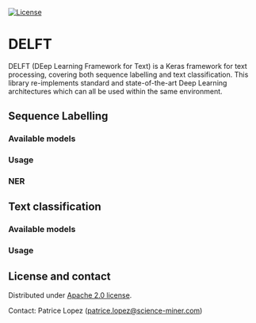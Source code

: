 [![License](http://img.shields.io/:license-apache-blue.svg)](http://www.apache.org/licenses/LICENSE-2.0.html)

# DELFT 

DELFT (DEep Learning Framework for Text) is a Keras framework for text processing, covering both sequence labelling and text classification. This library re-implements standard and state-of-the-art Deep Learning architectures which can all be used within the same environment. 

## Sequence Labelling

### Available models



### Usage



### NER




## Text classification

### Available models

### Usage




## License and contact

Distributed under [Apache 2.0 license](http://www.apache.org/licenses/LICENSE-2.0). 

Contact: Patrice Lopez (<patrice.lopez@science-miner.com>)

